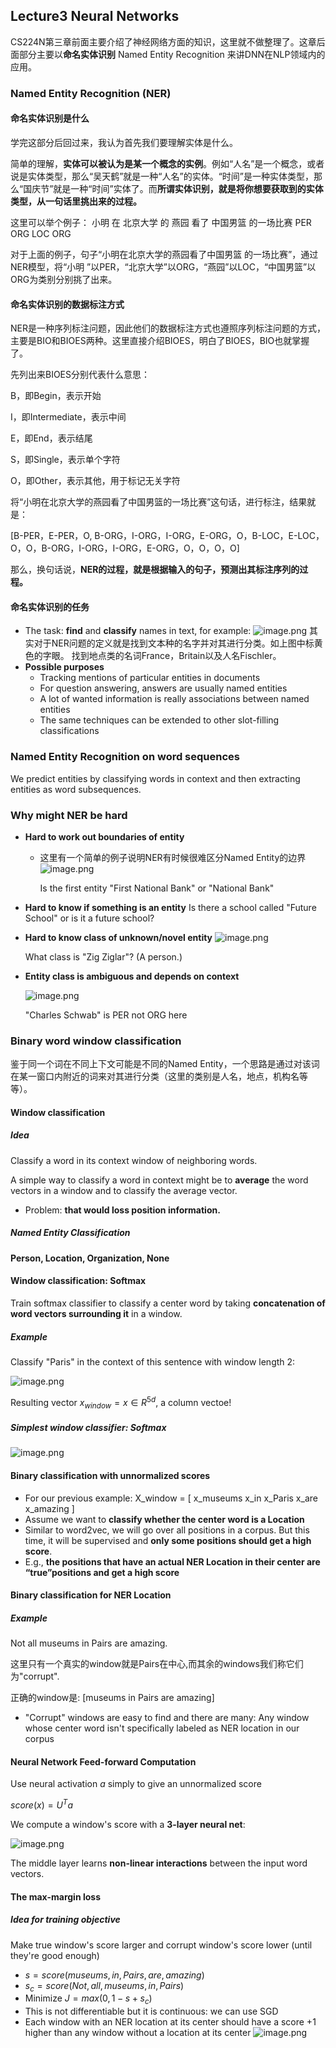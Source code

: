 ## Lecture3 Neural Networks

CS224N第三章前面主要介绍了神经网络方面的知识，这里就不做整理了。这章后面部分主要以**命名实体识别** Named Entity Recognition 来讲DNN在NLP领域内的应用。

### Named Entity Recognition (NER)

#### 命名实体识别是什么

学完这部分后回过来，我认为首先我们要理解实体是什么。

简单的理解，**实体可以被认为是某一个概念的实例**。例如“人名”是一个概念，或者说是实体类型，那么“吴天鹤”就是一种“人名”的实体。“时间”是一种实体类型，那么“国庆节”就是一种“时间”实体了。而**所谓实体识别，就是将你想要获取到的实体类型，从一句话里挑出来的过程。**

这里可以举个例子：
小明 在 北京大学 的 燕园 看了 中国男篮 的一场比赛
PER       ORG          LOC          ORG

对于上面的例子，句子“小明在北京大学的燕园看了中国男篮 的一场比赛”，通过NER模型，将“小明 ”以PER，“北京大学”以ORG，“燕园”以LOC，“中国男篮”以ORG为类别分别挑了出来。

#### 命名实体识别的数据标注方式

NER是一种序列标注问题，因此他们的数据标注方式也遵照序列标注问题的方式，主要是BIO和BIOES两种。这里直接介绍BIOES，明白了BIOES，BIO也就掌握了。

先列出来BIOES分别代表什么意思：

B，即Begin，表示开始

I，即Intermediate，表示中间

E，即End，表示结尾

S，即Single，表示单个字符

O，即Other，表示其他，用于标记无关字符

将“小明在北京大学的燕园看了中国男篮的一场比赛”这句话，进行标注，结果就是：

[B-PER，E-PER，O, B-ORG，I-ORG，I-ORG，E-ORG，O，B-LOC，E-LOC，O，O，B-ORG，I-ORG，I-ORG，E-ORG，O，O，O，O]

那么，换句话说，**NER的过程，就是根据输入的句子，预测出其标注序列的过程。**

#### 命名实体识别的任务

* The task: **find** and **classify** names in text, for example:
  ![image.png](image/image-20210828153549-q7w7ws6.png)
  其实对于NER问题的定义就是找到文本种的名字并对其进行分类。如上图中标黄色的字眼。
  找到地点类的名词France，Britain以及人名Fischler。
* **Possible purposes**
  * Tracking mentions of particular entities in documents
  * For question answering, answers are usually named entities
  * A lot of wanted information is really associations between named entities
  * The same techniques can be extended to other slot-filling classifications

### Named Entity Recognition on word sequences

We predict entities by classifying words in context and then extracting entities as word subsequences.

### Why might NER be hard

* **Hard to work out boundaries of entity**
  * 这里有一个简单的例子说明NER有时候很难区分Named Entity的边界
    ![image.png](image/image-20210828160647-5pvunhy.png)
    
    Is the first entity "First National Bank" or "National Bank"
* **Hard to know if something is an entity**
  Is there a school called "Future School" or is it a future school?
* **Hard to know class of unknown/novel entity**
  ![image.png](image/image-20210828161312-q9dvidl.png)
  
  What class is "Zig Ziglar"? (A person.)
* **Entity class is ambiguous and depends on context**

  ![image.png](image/image-20210828184959-vtaer68.png)
  
  "Charles Schwab" is PER not ORG here

### Binary word window classification

鉴于同一个词在不同上下文可能是不同的Named Entity，一个思路是通过对该词在某一窗口内附近的词来对其进行分类（这里的类别是人名，地点，机构名等等）。

#### Window classification

##### Idea

Classify a word in its context window of neighboring words.

A simple way to classify a word in context might be to **average** the word vectors in a window and to classify the average vector.

* Problem: **that would loss position information.**

##### Named Entity Classification

**Person, Location, Organization, None**

#### Window classification: Softmax

Train softmax classifier to classify a center word by taking **concatenation of word vectors surrounding it** in a window.

##### Example

Classify "Paris" in the context of this sentence with window length 2:

![image.png](image/image-20210828210627-o7hn5gb.png)

Resulting vector $x_{window}=x\in R^{5d}$, a column vectoe!

##### Simplest window classifier: Softmax

![image.png](image/image-20210828211047-z2ceqfq.png)

#### Binary classification with unnormalized scores

* For our previous example:
  X_window = [ x_museums x_in x_Paris x_are x_amazing ]
* Assume we want to **classify whether the center word is a Location**
* Similar to word2vec, we will go over all positions in a corpus. But this time, it will be supervised and **only some positions should get a high score**.
* E.g., **the positions that have an actual NER Location in their center are “true”positions and get a high score**

#### Binary classification for NER Location

##### Example

Not all museums in Pairs are amazing.

这里只有一个真实的window就是Pairs在中心,而其余的windows我们称它们为"corrupt".

正确的window是: [museums in Pairs are amazing]

* "Corrupt" windows are easy to find and there are many: Any window whose center word isn't specifically labeled as NER location in our corpus

#### Neural Network Feed-forward Computation

Use neural activation $a$ simply to give an unnormalized score

$score(x) = U^{T}a$

We compute a window's score with a **3-layer neural net**:

![image.png](image/image-20210829004337-w854wf5.png)

The middle layer learns **non-linear interactions** between the input word vectors.

#### The max-margin loss

##### Idea for training objective

Make true window's score larger and corrupt window's score lower (until they're good enough)

* $s = score(museums, in, Pairs, are, amazing)$
* $s_{c} = score(Not, all, museums, in, Pairs)$
* Minimize
  $J = max(0, 1 - s + s_{c})$
* This is not differentiable but it is continuous: we can use SGD
* Each window with an NER location at its center should have a score +1 higher than any window without a location at its center
  ![image.png](image/image-20210829010126-3svz7sd.png)
